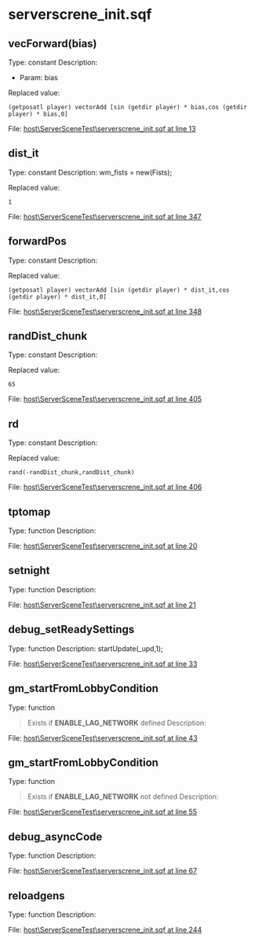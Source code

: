 # serverscrene_init.sqf

## vecForward(bias)

Type: constant
Description: 
- Param: bias

Replaced value:
```sqf
(getposatl player) vectorAdd [sin (getdir player) * bias,cos (getdir player) * bias,0]
```
File: [host\ServerSceneTest\serverscrene_init.sqf at line 13](../../../src/host/ServerSceneTest/serverscrene_init.sqf#L13)
## dist_it

Type: constant
Description: wm_fists = new(Fists);


Replaced value:
```sqf
1
```
File: [host\ServerSceneTest\serverscrene_init.sqf at line 347](../../../src/host/ServerSceneTest/serverscrene_init.sqf#L347)
## forwardPos

Type: constant
Description: 


Replaced value:
```sqf
(getposatl player) vectorAdd [sin (getdir player) * dist_it,cos (getdir player) * dist_it,0]
```
File: [host\ServerSceneTest\serverscrene_init.sqf at line 348](../../../src/host/ServerSceneTest/serverscrene_init.sqf#L348)
## randDist_chunk

Type: constant
Description: 


Replaced value:
```sqf
65
```
File: [host\ServerSceneTest\serverscrene_init.sqf at line 405](../../../src/host/ServerSceneTest/serverscrene_init.sqf#L405)
## rd

Type: constant
Description: 


Replaced value:
```sqf
rand(-randDist_chunk,randDist_chunk)
```
File: [host\ServerSceneTest\serverscrene_init.sqf at line 406](../../../src/host/ServerSceneTest/serverscrene_init.sqf#L406)
## tptomap

Type: function
Description: 


File: [host\ServerSceneTest\serverscrene_init.sqf at line 20](../../../src/host/ServerSceneTest/serverscrene_init.sqf#L20)
## setnight

Type: function
Description: 


File: [host\ServerSceneTest\serverscrene_init.sqf at line 21](../../../src/host/ServerSceneTest/serverscrene_init.sqf#L21)
## debug_setReadySettings

Type: function
Description: startUpdate(_upd,1);


File: [host\ServerSceneTest\serverscrene_init.sqf at line 33](../../../src/host/ServerSceneTest/serverscrene_init.sqf#L33)
## gm_startFromLobbyCondition

Type: function
> Exists if **ENABLE_LAG_NETWORK** defined
Description: 


File: [host\ServerSceneTest\serverscrene_init.sqf at line 43](../../../src/host/ServerSceneTest/serverscrene_init.sqf#L43)
## gm_startFromLobbyCondition

Type: function
> Exists if **ENABLE_LAG_NETWORK** not defined
Description: 


File: [host\ServerSceneTest\serverscrene_init.sqf at line 55](../../../src/host/ServerSceneTest/serverscrene_init.sqf#L55)
## debug_asyncCode

Type: function
Description: 


File: [host\ServerSceneTest\serverscrene_init.sqf at line 67](../../../src/host/ServerSceneTest/serverscrene_init.sqf#L67)
## reloadgens

Type: function
Description: 


File: [host\ServerSceneTest\serverscrene_init.sqf at line 244](../../../src/host/ServerSceneTest/serverscrene_init.sqf#L244)
